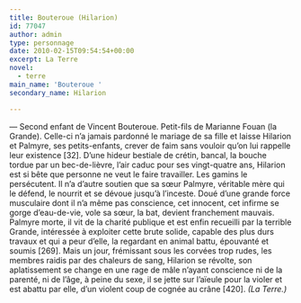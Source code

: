 ```yaml
---
title: Bouteroue (Hilarion)
id: 77047
author: admin
type: personnage
date: 2010-02-15T09:54:54+00:00
excerpt: La Terre
novel:
  - terre
main_name: 'Bouteroue '
secondary_name: Hilarion

---
```

— Second enfant de Vincent Bouteroue. Petit-fils de Marianne Fouan (la Grande). Celle-ci n&rsquo;a jamais pardonné le mariage de sa fille et laisse Hilarion et Palmyre, ses petits-enfants, crever de faim sans vouloir qu&rsquo;on lui rappelle leur existence [32]. D&rsquo;une hideur bestiale de crétin, bancal, la bouche tordue par un bec-de-lièvre, l&rsquo;air caduc pour ses vingt-quatre ans, Hilarion est si bête que personne ne veut le faire travailler. Les gamins le persécutent. Il n&rsquo;a d&rsquo;autre soutien que sa sœur Palmyre, véritable mère qui le défend, le nourrit et se dévoue jusqu&rsquo;à l&rsquo;inceste. Doué d&rsquo;une grande force musculaire dont il n&rsquo;a même pas conscience, cet innocent, cet infirme se gorge d&rsquo;eau-de-vie, vole sa sœur, la bat, devient franchement mauvais. Palmyre morte, il vit de la charité publique et est enfin recueilli par la terrible Grande, intéressée à exploiter cette brute solide, capable des plus durs travaux et qui a peur d&rsquo;elle, la regardant en animal battu, épouvanté et soumis [269]. Mais un jour, frémissant sous les corvées trop rudes, les membres raidis par des chaleurs de sang, Hilarion se révolte, son aplatissement se change en une rage de mâle n&rsquo;ayant conscience ni de la parenté, ni de l&rsquo;âge, à peine du sexe, il se jette sur l&rsquo;aïeule pour la violer et est abattu par elle, d&rsquo;un violent coup de cognée au crâne [420]. _(La Terre.)_